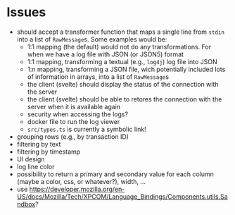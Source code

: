 # Issues
- should accept a transformer function that maps a single line from `stdin` into a list of `RawMessage`s. Some examples would be:
    - 1:1 mapping (the default) would not do any transformations. For when we have a log file with JSON (or JSON5) format
    - 1:1 mapping, transforming a textual (e.g., `log4j`) log file into JSON
    - 1:n mapping, transforming a JSON file, wich potentially included lots of information in arrays, into a list of `RawMessage`s
    - the client (svelte) should display the status of the connection with the server
    - the client (svelte) should be able to retores the connection with the server when it is available again
    - security when accessing the logs?
    - docker file to run the log viewer
    - `src/types.ts` is currently a symbolic link!
- grouping rows (e.g., by transaction ID)
- filtering by text
- filtering by timestamp
- UI design
- log line color
- possibility to return a primary and secondary value for each column (maybe a color, css, or whatever?), width, ...
- use https://developer.mozilla.org/en-US/docs/Mozilla/Tech/XPCOM/Language_Bindings/Components.utils.Sandbox? 